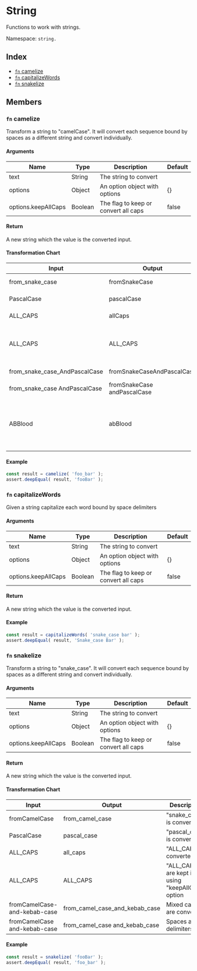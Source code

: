 # String

Functions to work with strings.

Namespace: `string.`

## Index
- [`fn` camelize](#fn-camelize)
- [`fn` capitalizeWords](#fn-capitalizewords)
- [`fn` snakelize](#fn-snakelize)

## Members

### `fn` camelize

Transform a string to "camelCase". It will convert each sequence bound by spaces as a different string and convert individually.

#### Arguments

|Name|Type|Description|Default|
|---|---|---|---|
|text|String|The string to convert||
|options|Object|An option object with options|{}|
|options.keepAllCaps|Boolean|The flag to keep or convert all caps|false|

#### Return

A new string which the value is the converted input.

#### Transformation Chart
|Input|Output|Description|
|---|---|---|
|from_snake_case|fromSnakeCase|"snake_case" is converted|
|PascalCase|pascalCase|"PascalCase" is converted|
|ALL_CAPS|allCaps|"ALL_CAPS" is converted|
|ALL_CAPS|ALL_CAPS|"ALL_CAPS" are kept if using "keepAllCaps" property|
|from_snake_case_AndPascalCase|fromSnakeCaseAndPascalCase|Mixed cases are converted|
|from_snake_case AndPascalCase|fromSnakeCase andPascalCase|Spaces are delimiters|
|ABBlood|abBlood|Last uppercase in a sequence followed by lower case is handled as delimiter|

#### Example

```js
const result = camelize( 'foo_bar' );
assert.deepEqual( result, 'fooBar' );
```

### `fn` capitalizeWords

Given a string capitalize each word bound by space delimiters

#### Arguments

|Name|Type|Description|Default|
|---|---|---|---|
|text|String|The string to convert||
|options|Object|An option object with options|{}|
|options.keepAllCaps|Boolean|The flag to keep or convert all caps|false|

#### Return

A new string which the value is the converted input.

#### Example

```js
const result = capitalizeWords( 'snake_case bar' );
assert.deepEqual( result, 'Snake_case Bar' );
```

### `fn` snakelize

Transform a string to "snake_case". It will convert each sequence bound by spaces as a different string and convert individually.

#### Arguments

|Name|Type|Description|Default|
|---|---|---|---|
|text|String|The string to convert||
|options|Object|An option object with options|{}|
|options.keepAllCaps|Boolean|The flag to keep or convert all caps|false|

#### Return

A new string which the value is the converted input.

#### Transformation Chart
|Input|Output|Description|
|---|---|---|
|fromCamelCase|from_camel_case|"snake_case" is converted|
|PascalCase|pascal_case|"pascal_case" is converted|
|ALL_CAPS|all_caps|"ALL_CAPS" is converted|
|ALL_CAPS|ALL_CAPS|"ALL_CAPS" are kept if using "keepAllCaps" option|
|fromCamelCase-and-kebab-case|from_camel_case_and_kebab_case|Mixed cases are converted|
|fromCamelCase and-kebab-case|from_camel_case and_kebab_case|Spaces are delimiters|

#### Example

```js
const result = snakelize( 'fooBar' );
assert.deepEqual( result, 'foo_bar' );
```
